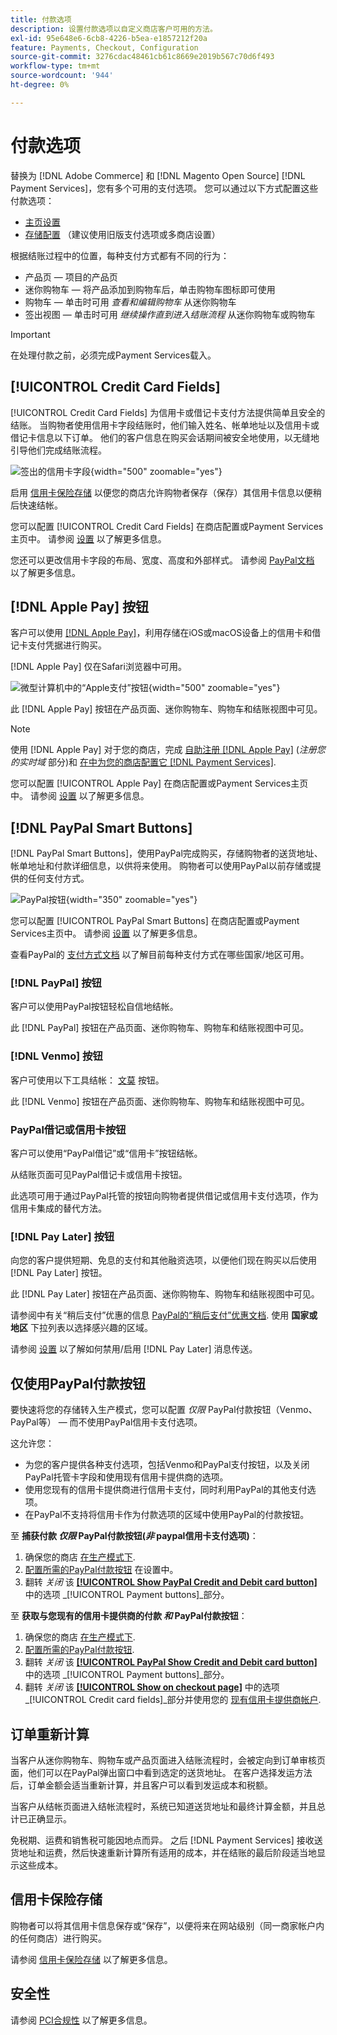 ```yaml
---
title: 付款选项
description: 设置付款选项以自定义商店客户可用的方法。
exl-id: 95e648e6-6cb8-4226-b5ea-e1857212f20a
feature: Payments, Checkout, Configuration
source-git-commit: 3276cdac48461cb61c8669e2019b567c70d6f493
workflow-type: tm+mt
source-wordcount: '944'
ht-degree: 0%

---
```


# 付款选项

替换为 [!DNL Adobe Commerce] 和 [!DNL Magento Open Source] [!DNL Payment Services]，您有多个可用的支付选项。 您可以通过以下方式配置这些付款选项：

* [主页设置](payments-home.md)
* [存储配置](configure-admin.md) （建议使用旧版支付选项或多商店设置）

根据结账过程中的位置，每种支付方式都有不同的行为：

* 产品页 — 项目的产品页
* 迷你购物车 — 将产品添加到购物车后，单击购物车图标即可使用
* 购物车 — 单击时可用 _查看和编辑购物车_ 从迷你购物车
* 签出视图 — 单击时可用 _继续操作直到进入结账流程_ 从迷你购物车或购物车

>[!IMPORTANT]
>
>在处理付款之前，必须完成Payment Services载入。

## [!UICONTROL Credit Card Fields]

[!UICONTROL Credit Card Fields] 为信用卡或借记卡支付方法提供简单且安全的结账。 当购物者使用信用卡字段结账时，他们输入姓名、帐单地址以及信用卡或借记卡信息以下订单。 他们的客户信息在购买会话期间被安全地使用，以无缝地引导他们完成结账流程。

![签出的信用卡字段](assets/credit-card-fields.png){width="500" zoomable="yes"}

启用 [信用卡保险存储](#vaulting) 以便您的商店允许购物者保存（保存）其信用卡信息以便稍后快速结帐。

您可以配置 [!UICONTROL Credit Card Fields] 在商店配置或Payment Services主页中。 请参阅 [设置](settings.md#credit-card-fields) 以了解更多信息。

您还可以更改信用卡字段的布局、宽度、高度和外部样式。 请参阅 [PayPal文档](https://developer.paypal.com/docs/checkout/advanced/customize/card-field-style/) 以了解更多信息。

## [!DNL Apple Pay] 按钮

客户可以使用 [[!DNL Apple Pay]](https://www.apple.com/apple-pay/)，利用存储在iOS或macOS设备上的信用卡和借记卡支付凭据进行购买。

[!DNL Apple Pay] 仅在Safari浏览器中可用。

![微型计算机中的“Apple支付”按钮](assets/apple-pay-button.png){width="500" zoomable="yes"}

此 [!DNL Apple Pay] 按钮在产品页面、迷你购物车、购物车和结账视图中可见。

>[!NOTE]
>
> 使用 [!DNL Apple Pay] 对于您的商店，完成 [自助注册 [!DNL Apple Pay]](https://developer.paypal.com/docs/checkout/apm/apple-pay/#register-your-live-domain) (_注册您的实时域_ 部分)和 [在中为您的商店配置它 [!DNL Payment Services]](settings.md#payment-buttons).

您可以配置 [!UICONTROL Apple Pay] 在商店配置或Payment Services主页中。 请参阅 [设置](settings.md#apple-pay) 以了解更多信息。

## [!DNL PayPal Smart Buttons]

[!DNL PayPal Smart Buttons]，使用PayPal完成购买，存储购物者的送货地址、帐单地址和付款详细信息，以供将来使用。 购物者可以使用PayPal以前存储或提供的任何支付方式。

![PayPal按钮](assets/paypal-button.png){width="350" zoomable="yes"}

您可以配置 [!UICONTROL PayPal Smart Buttons] 在商店配置或Payment Services主页中。  请参阅 [设置](settings.md#payment-buttons) 以了解更多信息。

查看PayPal的 [支付方式文档](https://developer.paypal.com/docs/checkout/payment-methods/) 以了解目前每种支付方式在哪些国家/地区可用。

### [!DNL PayPal] 按钮

客户可以使用PayPal按钮轻松自信地结帐。

此 [!DNL PayPal] 按钮在产品页面、迷你购物车、购物车和结账视图中可见。

### [!DNL Venmo] 按钮

客户可使用以下工具结帐： [文莫](https://venmo.com/) 按钮。

此 [!DNL Venmo] 按钮在产品页面、迷你购物车、购物车和结账视图中可见。

### PayPal借记或信用卡按钮

客户可以使用“PayPal借记”或“信用卡”按钮结帐。

从结账页面可见PayPal借记卡或信用卡按钮。

此选项可用于通过PayPal托管的按钮向购物者提供借记或信用卡支付选项，作为信用卡集成的替代方法。

### [!DNL Pay Later] 按钮

向您的客户提供短期、免息的支付和其他融资选项，以便他们现在购买以后使用 [!DNL Pay Later] 按钮。

此 [!DNL Pay Later] 按钮在产品页面、迷你购物车、购物车和结账视图中可见。

请参阅中有关“稍后支付”优惠的信息 [PayPal的“稍后支付”优惠文档](https://developer.paypal.com/docs/checkout/pay-later/us/). 使用 **国家或地区** 下拉列表以选择感兴趣的区域。

请参阅 [设置](settings.md#payment-buttons) 以了解如何禁用/启用 [!DNL Pay Later] 消息传送。

## 仅使用PayPal付款按钮

要快速将您的存储转入生产模式，您可以配置 _仅限_ PayPal付款按钮（Venmo、PayPal等） — 而不使用PayPal信用卡支付选项。

这允许您：

* 为您的客户提供各种支付选项，包括Venmo和PayPal支付按钮，以及关闭PayPal托管卡字段和使用现有信用卡提供商的选项。
* 使用您现有的信用卡提供商进行信用卡支付，同时利用PayPal的其他支付选项。
* 在PayPal不支持将信用卡作为付款选项的区域中使用PayPal的付款按钮。

至 **捕获付款 _仅限_ PayPal付款按钮(_非_ paypal信用卡支付选项)**：

1. 确保您的商店 [在生产模式下](settings.md#enable-payment-services).
1. [配置所需的PayPal付款按钮](settings.md#payment-buttons) 在设置中。
1. 翻转 _关闭_ 该 **[[!UICONTROL Show PayPal Credit and Debit card button]](settings.md#payment-buttons)** 中的选项 _[!UICONTROL Payment buttons]_部分。

至 **获取与您现有的信用卡提供商的付款 _和_ PayPal付款按钮**：

1. 确保您的商店 [在生产模式下](settings.md#enable-payment-services).
1. [配置所需的PayPal付款按钮](settings.md#payment-buttons).
1. 翻转 _关闭_ 该 **[[!UICONTROL PayPal Show Credit and Debit card button]](settings.md#payment-buttons)** 中的选项 _[!UICONTROL Payment buttons]_部分。
1. 翻转 _关闭_ 该 **[[!UICONTROL Show on checkout page]](settings.md#credit-card-fields)** 中的选项 _[!UICONTROL Credit card fields]_部分并使用您的 [现有信用卡提供商帐户](https://experienceleague.adobe.com/docs/commerce-admin/stores-sales/payments/payments.html#payments).

## 订单重新计算

当客户从迷你购物车、购物车或产品页面进入结账流程时，会被定向到订单审核页面，他们可以在PayPal弹出窗口中看到选定的送货地址。 在客户选择发运方法后，订单金额会适当重新计算，并且客户可以看到发运成本和税额。

当客户从结帐页面进入结帐流程时，系统已知道送货地址和最终计算金额，并且总计已正确显示。

免税期、运费和销售税可能因地点而异。 之后 [!DNL Payment Services] 接收送货地址和运费，然后快速重新计算所有适用的成本，并在结账的最后阶段适当地显示这些成本。

## 信用卡保险存储

购物者可以将其信用卡信息保存或“保存”，以便将来在网站级别（同一商家帐户内的任何商店）进行购买。

请参阅 [信用卡保险存储](vaulting.md) 以了解更多信息。

## 安全性

请参阅 [PCI合规性](security.md#pci-compliance) 以了解更多信息。
